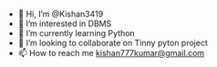 - 👋 Hi, I’m @Kishan3419
- 👀 I’m interested in DBMS
- 🌱 I’m currently learning Python
- 💞️ I’m looking to collaborate on Tinny pyton project
- 📫 How to reach me kishan777kumar@gmail.com

<!---
Kishan3419/Kishan3419 is a ✨ special ✨ repository because its `README.md` (this file) appears on your GitHub profile.
You can click the Preview link to take a look at your changes.
--->
